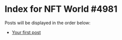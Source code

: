 # Index for NFT World #4981
Posts will be displayed in the order below:

- [Your first post](./001-first.md)

